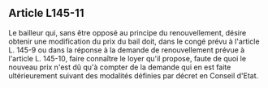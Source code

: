 Article L145-11
----
Le bailleur qui, sans être opposé au principe du renouvellement, désire obtenir
une modification du prix du bail doit, dans le congé prévu à l'article L. 145-9
ou dans la réponse à la demande de renouvellement prévue à l'article L. 145-10,
faire connaître le loyer qu'il propose, faute de quoi le nouveau prix n'est dû
qu'à compter de la demande qui en est faite ultérieurement suivant des modalités
définies par décret en Conseil d'Etat.
